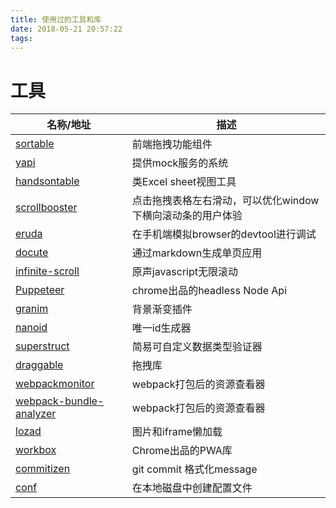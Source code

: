 ```yaml
---
title: 使用过的工具和库
date: 2018-05-21 20:57:22
tags:
---
```


# 工具
| 名称/地址                                                                             | 描述                                                       |
| ------------------------------------------------------------------------------------- | ---------------------------------------------------------- |
| [sortable](https://github.com/RubaXa/Sortable)                                        | 前端拖拽功能组件                                           |
| [yapi](https://github.com/YMFE/yapi)                                                  | 提供mock服务的系统                                         |
| [handsontable](https://github.com/handsontable/handsontable)                          | 类Excel sheet视图工具                                      |
| [scrollbooster](https://github.com/ilyashubin/scrollbooster)                          | 点击拖拽表格左右滑动，可以优化window下横向滚动条的用户体验 |
| [eruda](https://github.com/liriliri/eruda)                                            | 在手机端模拟browser的devtool进行调试                       |
| [docute](https://github.com/egoist/docute)                                            | 通过markdown生成单页应用                                   |
| [infinite-scroll](https://github.com/metafizzy/infinite-scroll)                       | 原声javascript无限滚动                                     |
| [Puppeteer](https://github.com/GoogleChrome/puppeteer)                                | chrome出品的headless Node Api                              |
| [granim](https://github.com/sarcadass/granim.js)                                      | 背景渐变插件                                               |
| [nanoid](https://github.com/ai/nanoid)                                                | 唯一id生成器                                               |
| [superstruct](https://github.com/ianstormtaylor/superstruct)                          | 简易可自定义数据类型验证器                                 |
| [draggable](https://github.com/Shopify/draggable)                                     | 拖拽库                                                     |
| [webpackmonitor](https://github.com/webpackmonitor/webpackmonitor)                    | webpack打包后的资源查看器                                  |
| [webpack-bundle-analyzer](https://github.com/webpack-contrib/webpack-bundle-analyzer) | webpack打包后的资源查看器                                  |
| [lozad](https://github.com/ApoorvSaxena/lozad.js)                                     | 图片和iframe懒加载                                         |
| [workbox](https://github.com/GoogleChrome/workbox)                                    | Chrome出品的PWA库                                          |
| [commitizen](https://github.com/commitizen/cz-cli)                                    | git commit 格式化message                                   |
| [conf](https://github.com/sindresorhus/conf)                                          | 在本地磁盘中创建配置文件                                   |


